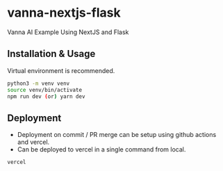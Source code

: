 # vanna-nextjs-flask

Vanna AI Example Using NextJS and Flask

## Installation & Usage

Virtual environment is recommended.

```bash
python3 -m venv venv
source venv/bin/activate
npm run dev (or) yarn dev
```

## Deployment

- Deployment on commit / PR merge can be setup using github actions and vercel.
- Can be deployed to vercel in a single command from local.

```bash
vercel
```
